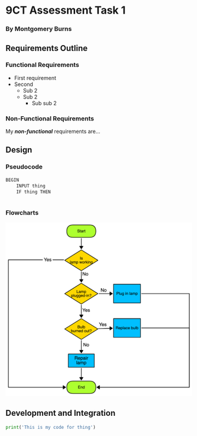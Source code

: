 # 9CT Assessment Task 1
### By Montgomery Burns

## Requirements Outline
### Functional Requirements
+ First requirement
+ Second
    + Sub 2
    + Sub 2
        + Sub sub 2

### Non-Functional Requirements
My **_non-functional_** requirements are...

## Design
### Pseudocode
```
BEGIN
    INPUT thing
    IF thing THEN 


```
### Flowcharts

![This should be an image of a lamp flowchart](images/lamp.png "Lamp Flowchart")

## Development and Integration
```Python
print('This is my code for thing')
```
